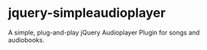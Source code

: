 # jquery-simpleaudioplayer
A simple, plug-and-play jQuery Audioplayer Plugin for songs and audiobooks.
